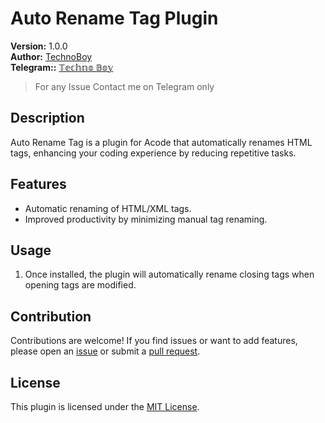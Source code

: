 # Auto Rename Tag Plugin

**Version:** 1.0.0  
**Author:** [TechnoBoy](https://github.com/TECHNOBOT-OP)  
**Telegram::** [𝕋𝕖𝕔𝕙𝕟𝕠 𝔹𝕠𝕪](https://t.me/Technoboy_02)

> For any Issue Contact me on Telegram only

## Description

Auto Rename Tag is a plugin for Acode that automatically renames HTML tags, enhancing your coding experience by reducing repetitive tasks.

## Features

- Automatic renaming of HTML/XML tags.
- Improved productivity by minimizing manual tag renaming.


## Usage

1. Once installed, the plugin will automatically rename closing tags when opening tags are modified.

## Contribution

Contributions are welcome! If you find issues or want to add features, please open an [issue](https://github.com/TECHNOBOT-OP/acode-autorenametag/issues) or submit a [pull request](https://github.com/TECHNOBOT-OP/acode-autorenametag/pulls).

## License

This plugin is licensed under the [MIT License](LICENSE).
